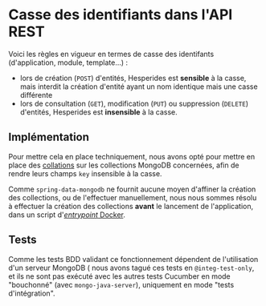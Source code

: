 # Casse des identifiants dans l'API REST

Voici les règles en vigueur en termes de casse des identifants (d'application, module, template...) :
- lors de création (`POST`) d'entités, Hesperides est **sensible** à la casse,
mais interdit la création d'entité ayant un nom identique mais une casse différente
- lors de consultation (`GET`), modification (`PUT`) ou suppression (`DELETE`) d'entités, Hesperides est **insensible** à la casse.

## Implémentation

Pour mettre cela en place techniquement, nous avons opté pour mettre en place des [collations](https://docs.mongodb.com/manual/reference/collation/)
sur les collections MongoDB concernées, afin de rendre leurs champs `key` insensible à la casse.

Comme `spring-data-mongodb` ne fournit aucune moyen d'affiner la création des collections,
ou de l'effectuer manuellement, nous nous sommes résolu à effectuer la création des collections **avant** le lancement de l'application,
dans un script d'[_entrypoint_ Docker](/docker_entrypoint.sh).

## Tests

Comme les tests BDD validant ce fonctionnement dépendent de l'utilisation d'un serveur MongoDB (
nous avons tagué ces tests en `@integ-test-only`, et ils ne sont pas exécuté avec les autres tests Cucumber
en mode "bouchonné" (avec `mongo-java-server`), uniquement en mode "tests d'intégration".
